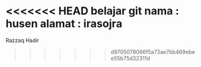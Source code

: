 <<<<<<< HEAD
belajar git
nama : husen
alamat : irasojra
=======
Razzaq Hadir
>>>>>>> d9705078066f5a73ae7bb469ebee55b75d32311d
